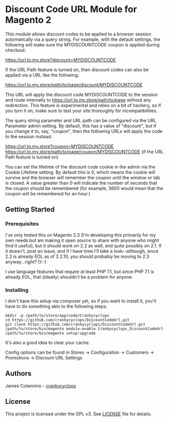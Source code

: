 # Discount Code URL Module for Magento 2

This module allows discount codes to be applied to a browser session automatically via a query string. For example, with the default settings, the following will make sure the MYDISCOUNTCODE coupon is applied during checkout:

https://url.to.my.store?discount=MYDISCOUNTCODE

If the URL Path feature is turned on, then discount codes can also be applied via a URL like the following:

https://url.to.my.store/path/to/page/discount/MYDISCOUNTCODE

This URL will apply the discount code MYDISCOUNTCODE to the session and route internally to https://url.to.my.store/path/to/page without any redirection. This feature is experimental and relies on a bit of hackery, so if you turn it on, make sure to test your site thoroughly for incompatibilities.

The query string parameter and URL path can be configured via the URL Parameter admin setting. By default, this has a value of "discount", but if you change it to, say, "coupon", then the following URLs will apply the code to the session instead:

https://url.to.my.store?coupon=MYDISCOUNTCODE
https://url.to.my.store/path/to/page/coupon/MYDISCOUNTCODE (if the URL Path feature is turned on)

You can set the lifetime of the discount code cookie in the admin via the Cookie Lifetime setting. By default this is 0, which means the cookie will survive and the browser will remember the coupon until the window or tab is closed. A value greater than 0 will indicate the number of seconds that the coupon should be remembered (for example, 3600 would mean that the coupon will be remembered for an hour.)

## Getting Started

### Prerequisites

I've only tested this on Magento 2.3 (I'm developing this primarily for my own needs but am making it open source to share with anyone who might find it useful), but it should work on 2.2 as well, and quite possibly on 2.1. If it doesn't, post an issue, and if I have time I'll take a look--although, since 2.2 is already EOL as of 2.2.10, you should probably be moving to 2.3 anyway...right? O:-)

I use language features that require at least PHP 7.1, but since PHP 7.1 is already EOL, that (ideally) shouldn't be a problem for anyone.

### Installing

I don't have this setup via composer yet, so if you want to install it, you'll have to do something akin to the following steps:

```
mkdir -p /path/to/store/app/code/Crankycyclops
cd https://github.com/crankycyclops/DiscountCodeUrl.git
git clone https://github.com/crankycyclops/DiscountCodeUrl.git
/path/to/store/bin/magento module:enable Crankycyclops_DiscountCodeUrl
/path/to/store/bin/magento setup:upgrade
```

It's also a good idea to clear your cache.

Config options can be found in Stores -> Configuration -> Customers -> Promotions -> Discount URL Settings

## Authors

James Colannino - [crankycyclops](https://github.com/crankycyclops)

## License

This project is licensed under the GPL v3. See [LICENSE](LICENSE) file for details.
